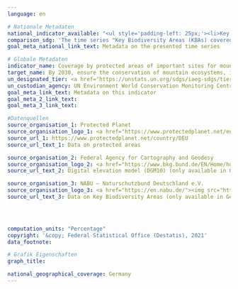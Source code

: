 ```yaml
---
language: en    

# Nationale Metadaten    
national_indicator_available: "<ul style='padding-left: 25px;'><li>Key Biodiversity Areas (KBAs) covered by protected areas</li> <li> Mountain regions, covered by protected areas</li></ul>"    
comparison_sdg: 'The time series "Key Biodiversity Areas (KBAs) covered by protected areas" is compliant with global metadata, the time series "Mountain regions, covered by protected areas" is not compliant with global metadata, but offers additional information.'    
goal_meta_national_link_text: Metadata on the presented time series    

# Globale Metadaten    
indicator_name: Coverage by protected areas of important sites for mountain biodiversity    
target_name: By 2030, ensure the conservation of mountain ecosystems, including their biodiversity, in order to enhance their capacity to provide benefits that are essential for sustainable development    
un_designated_tier: <a href="https://unstats.un.org/sdgs/iaeg-sdgs/tier-classification/" title="Click here for more information on the UN tier classification."  target="_blank">Tier I</a>    
un_custodian_agency: UN Environment World Conservation Monitoring Centre (UNEP-WCMC)<br>United Nations Environment Programme (UNEP) /International Union for Conservation of Nature (IUCN)    
goal_meta_link_text: Metadata on this indicator    
goal_meta_2_link_text:     
goal_meta_3_link_text:         

#Datenquellen
source_organisation_1: Protected Planet
source_organisation_logo_1: <a href="https://www.protectedplanet.net/en"><img src="https://g205sdgs.github.io/sdg-indicators/public/OrgImgEn/pp.png" alt="Logo pp" style="height:60px; width:148px" /></a>
source_url_1: https://www.protectedplanet.net/country/DEU
source_url_text_1: Data on protected areas

source_organisation_2: Federal Agency for Cartography and Geodesy
source_organisation_logo_2: <a href="https://www.bkg.bund.de/EN/Home/home.html"><img src="https://g205sdgs.github.io/sdg-indicators/public/OrgImgEn/bkg.png" alt="Logo bkg" style="height:60px; width:148px" /></a>
source_url_text_2: Digital elevation model (DGM10) (only available in German)

source_organisation_3: NABU – Naturschutzbund Deutschland e.V.
source_organisation_logo_3: <a href="https://en.nabu.de/"><img src="https://g205sdgs.github.io/sdg-indicators/public/OrgImgEn/nabu.png" alt="Logo nabu" style="height:60px; width:148px" /></a>
source_url_text_3: Data on Key Biodiversity Areas (only available in German)



    
computation_units: "Percentage"    
copyright: '&copy; Federal Statistical Office (Destatis), 2021'    
data_footnote:     

# Grafik Eigenschaften    
graph_title:     

national_geographical_coverage: Germany    
---
```


<span></span>